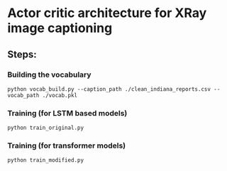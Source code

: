 # Actor critic architecture for XRay image captioning

## Steps:
### Building the vocabulary
```{bash}
python vocab_build.py --caption_path ./clean_indiana_reports.csv --vocab_path ./vocab.pkl
```
### Training (for LSTM based models)
```{bash}
python train_original.py
```
### Training (for transformer models)
```{bash}
python train_modified.py
```

